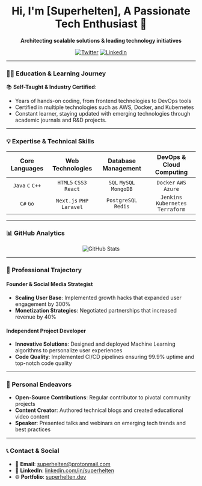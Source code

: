 <h1 align="center">Hi, I'm [Superhelten], A Passionate Tech Enthusiast 👋</h1>

<p align="center">
  <strong>Architecting scalable solutions & leading technology initiatives</strong>
</p>

<div align="center">
  
  [![Twitter](https://img.shields.io/twitter/follow/superhelten.svg?style=social&logo=twitter)](https://twitter.com/superhelten)
  [![LinkedIn](https://img.shields.io/badge/-LinkedIn-black.svg?style=social&logo=linkedin&colorB=555)](https://linkedin.com/in/superhelten)
  
</div>

---

### 👩‍🎓 Education & Learning Journey

📚 **Self-Taught & Industry Certified**: 
- Years of hands-on coding, from frontend technologies to DevOps tools
- Certified in multiple technologies such as AWS, Docker, and Kubernetes
- Constant learner, staying updated with emerging technologies through academic journals and R&D projects.

---

### 💡 Expertise & Technical Skills

<div align="center">

| **Core Languages** | **Web Technologies** | **Database Management** | **DevOps & Cloud Computing** |
|:---:|:---:|:---:|:---:|
| `Java` `C` `C++` | `HTML5` `CSS3` `React` | `SQL` `MySQL` `MongoDB` | `Docker` `AWS` `Azure` |
| `C#` `Go` | `Next.js` `PHP` `Laravel` | `PostgreSQL` `Redis` | `Jenkins` `Kubernetes` `Terraform` |

</div>

---

### 📊 GitHub Analytics

<div align="center">
  
  ![GitHub Stats](https://github-readme-stats.vercel.app/api?username=superhelten&show_icons=true&theme=algolia&include_all_commits=true&count_private=true)
  
</div>

---

### 🏢 Professional Trajectory

#### Founder & Social Media Strategist
- **Scaling User Base**: Implemented growth hacks that expanded user engagement by 300%
- **Monetization Strategies**: Negotiated partnerships that increased revenue by 40%

#### Independent Project Developer
- **Innovative Solutions**: Designed and deployed Machine Learning algorithms to personalize user experiences
- **Code Quality**: Implemented CI/CD pipelines ensuring 99.9% uptime and top-notch code quality

---

### 🚀 Personal Endeavors

- **Open-Source Contributions**: Regular contributor to pivotal community projects
- **Content Creator**: Authored technical blogs and created educational video content
- **Speaker**: Presented talks and webinars on emerging tech trends and best practices

---

### 📞 Contact & Social

- 📧 **Email**: [superhelten@protonmail.com](mailto:superhelten@protonmail.com)
- 💼 **LinkedIn**: [linkedin.com/in/superhelten](https://linkedin.com/in/superhelten)
- 🌐 **Portfolio**: [superhelten.dev](https://superhelten.dev)
  

